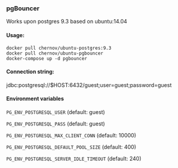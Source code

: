 ### pgBouncer
Works upon postgres 9.3 based on ubuntu:14.04

#### Usage:
```
docker pull chernov/ubuntu-postgres:9.3
docker pull chernov/ubuntu-pgbouncer
docker-compose up -d pgbouncer
```
#### Connection string:
jdbc:postgresql://$HOST:6432/guest;user=guest;password=guest
 
#### Environment variables 

`PG_ENV_POSTGRESQL_USER` (default: guest)

`PG_ENV_POSTGRESQL_PASS` (default: guest)

`PG_ENV_POSTGRESQL_MAX_CLIENT_CONN` (default: 10000)

`PG_ENV_POSTGRESQL_DEFAULT_POOL_SIZE` (default: 400)

`PG_ENV_POSTGRESQL_SERVER_IDLE_TIMEOUT` (default: 240)
 
